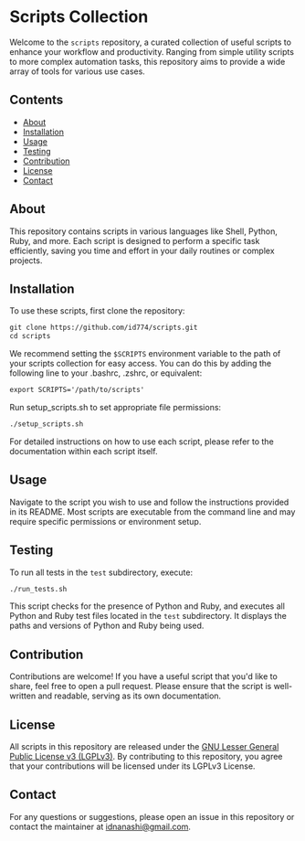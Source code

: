 # Scripts Collection

Welcome to the `scripts` repository, a curated collection of useful scripts to enhance your workflow and productivity. Ranging from simple utility scripts to more complex automation tasks, this repository aims to provide a wide array of tools for various use cases.

## Contents

- [About](#about)
- [Installation](#installation)
- [Usage](#usage)
- [Testing](#testing)
- [Contribution](#contribution)
- [License](#license)
- [Contact](#contact)

## About

This repository contains scripts in various languages like Shell, Python, Ruby, and more. Each script is designed to perform a specific task efficiently, saving you time and effort in your daily routines or complex projects.

## Installation

To use these scripts, first clone the repository:

``` html
git clone https://github.com/id774/scripts.git
cd scripts
```

We recommend setting the `$SCRIPTS` environment variable to the path of your scripts collection for easy access. You can do this by adding the following line to your .bashrc, .zshrc, or equivalent:

``` html
export SCRIPTS='/path/to/scripts'
```

Run setup_scripts.sh to set appropriate file permissions:

``` html
./setup_scripts.sh
```

For detailed instructions on how to use each script, please refer to the documentation within each script itself.

## Usage

Navigate to the script you wish to use and follow the instructions provided in its README. Most scripts are executable from the command line and may require specific permissions or environment setup.

## Testing

To run all tests in the `test` subdirectory, execute:

``` html
./run_tests.sh
```

This script checks for the presence of Python and Ruby, and executes all Python and Ruby test files located in the `test` subdirectory. It displays the paths and versions of Python and Ruby being used.

## Contribution

Contributions are welcome! If you have a useful script that you'd like to share, feel free to open a pull request. Please ensure that the script is well-written and readable, serving as its own documentation.

## License

All scripts in this repository are released under the [GNU Lesser General Public License v3 (LGPLv3)](https://www.gnu.org/licenses/lgpl-3.0.html). By contributing to this repository, you agree that your contributions will be licensed under its LGPLv3 License.


## Contact

For any questions or suggestions, please open an issue in this repository or contact the maintainer at [idnanashi@gmail.com](mailto:idnanashi@gmail.com).


